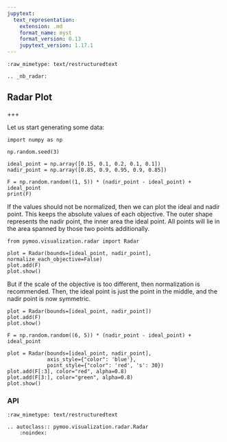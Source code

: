```yaml
---
jupytext:
  text_representation:
    extension: .md
    format_name: myst
    format_version: 0.13
    jupytext_version: 1.17.1
---
```


```{raw-cell}
:raw_mimetype: text/restructuredtext

.. _nb_radar:
```

## Radar Plot


+++

Let us start generating some data:

```{code-cell} ipython3
import numpy as np

np.random.seed(3)

ideal_point = np.array([0.15, 0.1, 0.2, 0.1, 0.1])
nadir_point = np.array([0.85, 0.9, 0.95, 0.9, 0.85])

F = np.random.random((1, 5)) * (nadir_point - ideal_point) + ideal_point
print(F)
```

If the values should not be normalized, then we can plot the ideal and nadir point.
This keeps the absolute values of each objective. The outer shape represents the nadir point, the inner area the ideal point. All points will lie in the area spanned by those two points additionally.

```{code-cell} ipython3
from pymoo.visualization.radar import Radar

plot = Radar(bounds=[ideal_point, nadir_point], normalize_each_objective=False)
plot.add(F)
plot.show()
```

But if the scale of the objective is too different, then normalization is recommended. Then, the ideal point is just the point in the middle, and the nadir point is now symmetric.

```{code-cell} ipython3
plot = Radar(bounds=[ideal_point, nadir_point])
plot.add(F)
plot.show()
```

```{code-cell} ipython3
F = np.random.random((6, 5)) * (nadir_point - ideal_point) + ideal_point

plot = Radar(bounds=[ideal_point, nadir_point],
             axis_style={"color": 'blue'},
             point_style={"color": 'red', 's': 30})
plot.add(F[:3], color="red", alpha=0.8)
plot.add(F[3:], color="green", alpha=0.8)
plot.show()
```

### API

```{raw-cell}
:raw_mimetype: text/restructuredtext

.. autoclass:: pymoo.visualization.radar.Radar
    :noindex:
```
